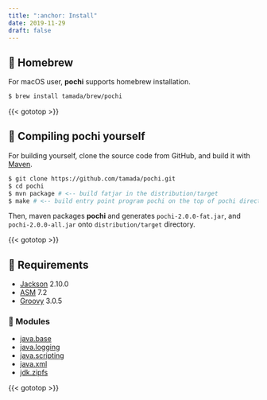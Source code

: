 ```yaml
---
title: ":anchor: Install"
date: 2019-11-29
draft: false
---
```


## :beer: Homebrew

For macOS user, **pochi** supports homebrew installation.

```sh
$ brew install tamada/brew/pochi
```

{{< gototop >}}

## :muscle: Compiling **pochi** yourself

For building yourself, clone the source code from GitHub, and build it with [Maven](https://maven.apache.org/).

```sh
$ git clone https://github.com/tamada/pochi.git
$ cd pochi
$ mvn package # <-- build fatjar in the distribution/target
$ make # <-- build entry point program pochi on the top of pochi directory.
```

Then, maven packages **pochi** and generates `pochi-2.0.0-fat.jar`, and `pochi-2.0.0-all.jar` onto `distribution/target` directory.

{{< gototop >}}

## :briefcase: Requirements

* [Jackson](https://github.com/FasterXML/jackson) 2.10.0
* [ASM](https://asm.ow2.io/) 7.2
* [Groovy](https://groovy-lang.org) 3.0.5

### :pouch: Modules

* [java.base](https://docs.oracle.com/en/java/javase/11/docs/api/java.base/module-summary.html)
* [java.logging](https://docs.oracle.com/en/java/javase/11/docs/api/java.logging/module-summary.html)
* [java.scripting](https://docs.oracle.com/en/java/javase/11/docs/api/java.scripting/module-summary.html)
* [java.xml](https://docs.oracle.com/en/java/javase/11/docs/api/java.xml/module-summary.html)
* [jdk.zipfs](https://docs.oracle.com/en/java/javase/11/docs/api/jdk.zipfs/module-summary.html)

{{< gototop >}}
